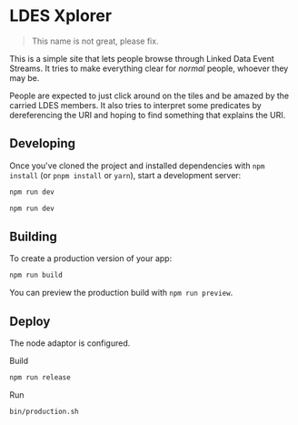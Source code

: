 # LDES Xplorer

> This name is not great, please fix.

This is a simple site that lets people browse through Linked Data Event Streams.
It tries to make everything clear for _normal_ people, whoever they may be.

People are expected to just click around on the tiles and be amazed by the carried LDES members.
It also tries to interpret some predicates by dereferencing the URI and hoping to find something that explains the URI.  

## Developing

Once you've cloned the project and installed dependencies with `npm install` (or `pnpm install` or `yarn`), start a development server:

```bash
npm run dev

npm run dev
```

## Building

To create a production version of your app:

```bash
npm run build
```

You can preview the production build with `npm run preview`.


## Deploy

The node adaptor is configured.

Build
```bash
npm run release
```

Run
```bash
bin/production.sh
```

